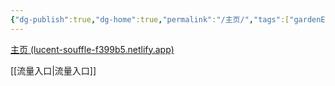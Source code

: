 ```yaml
---
{"dg-publish":true,"dg-home":true,"permalink":"/主页/","tags":["gardenEntry"],"dgPassFrontmatter":true}
---
```


[主页 (lucent-souffle-f399b5.netlify.app)](https://lucent-souffle-f399b5.netlify.app/)

[[流量入口\|流量入口]]